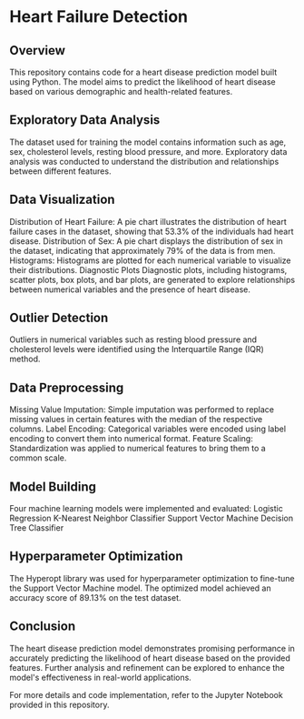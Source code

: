 # Heart Failure Detection
## Overview
This repository contains code for a heart disease prediction model built using Python. The model aims to predict the likelihood of heart disease based on various demographic and health-related features.

## Exploratory Data Analysis
The dataset used for training the model contains information such as age, sex, cholesterol levels, resting blood pressure, and more. Exploratory data analysis was conducted to understand the distribution and relationships between different features.

## Data Visualization
Distribution of Heart Failure: A pie chart illustrates the distribution of heart failure cases in the dataset, showing that 53.3% of the individuals had heart disease.
Distribution of Sex: A pie chart displays the distribution of sex in the dataset, indicating that approximately 79% of the data is from men.
Histograms: Histograms are plotted for each numerical variable to visualize their distributions.
Diagnostic Plots
Diagnostic plots, including histograms, scatter plots, box plots, and bar plots, are generated to explore relationships between numerical variables and the presence of heart disease.

## Outlier Detection
Outliers in numerical variables such as resting blood pressure and cholesterol levels were identified using the Interquartile Range (IQR) method.

## Data Preprocessing
Missing Value Imputation: Simple imputation was performed to replace missing values in certain features with the median of the respective columns.
Label Encoding: Categorical variables were encoded using label encoding to convert them into numerical format.
Feature Scaling: Standardization was applied to numerical features to bring them to a common scale.

## Model Building
Four machine learning models were implemented and evaluated:
Logistic Regression
K-Nearest Neighbor Classifier
Support Vector Machine
Decision Tree Classifier

## Hyperparameter Optimization
The Hyperopt library was used for hyperparameter optimization to fine-tune the Support Vector Machine model. The optimized model achieved an accuracy score of 89.13% on the test dataset.

## Conclusion
The heart disease prediction model demonstrates promising performance in accurately predicting the likelihood of heart disease based on the provided features. Further analysis and refinement can be explored to enhance the model's effectiveness in real-world applications.

For more details and code implementation, refer to the Jupyter Notebook provided in this repository.
